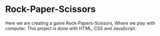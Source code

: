 # Rock-Paper-Scissors

Here we are creating a game Rock-Papers-Scissors, Where we play with computer. 
This project is done with HTML, CSS and JavaScript.
